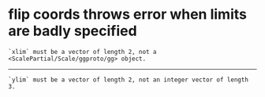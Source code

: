 # flip coords throws error when limits are badly specified

    `xlim` must be a vector of length 2, not a <ScalePartial/Scale/ggproto/gg> object.

---

    `ylim` must be a vector of length 2, not an integer vector of length 3.

